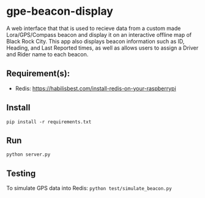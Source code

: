 # gpe-beacon-display
A web interface that that is used to recieve data from a custom made Lora/GPS/Compass beacon and display it on an interactive offline map of Black Rock City. This app also displays beacon information such as ID, Heading, and Last Reported times, as well as allows users to assign a Driver and Rider name to each beacon.

## Requirement(s): 
* Redis: https://habilisbest.com/install-redis-on-your-raspberrypi

## Install
`pip install -r requirements.txt`

## Run 
`python server.py`

## Testing 
To simulate GPS data into Redis: `python test/simulate_beacon.py`
